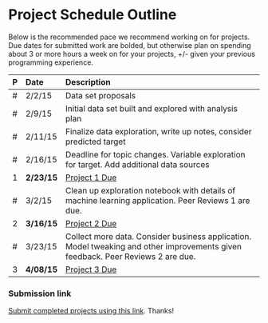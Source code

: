 # Project Schedule Outline

Below is the recommended pace we recommend working on for projects. Due dates for submitted work are bolded, but otherwise plan on spending about 3 or more hours a week on for your projects, +/- given your previous programming experience.

P  | Date        | Description
:--|:------------|:-----------
\# | 2/2/15      | Data set proposals
\# | 2/9/15      | Initial data set built and explored with analysis plan
\# | 2/11/15     | Finalize data exploration, write up notes, consider predicted target
\# | 2/16/15     | Deadline for topic changes. Variable exploration for target. Add additional data sources
1  | **2/23/15** | [Project 1 Due](01-exploratory_data_analysis.md)
\# | 3/2/15      | Clean up exploration notebook with details of machine learning application. Peer Reviews 1 are due.
2  | **3/16/15**  | [Project 2 Due](02-supervised_learning.md)
\# | 3/23/15     | Collect more data. Consider business application. Model tweaking and other improvements given feedback. Peer Reviews 2 are due.
3  | **4/08/15** | [Project 3 Due](03-final_business_application.md)

### Submission link

[Submit completed projects using this link](http://goo.gl/forms/qLHIjZadnp). Thanks!
